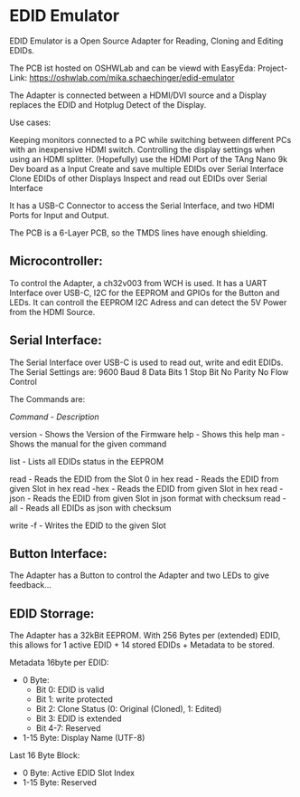 # EDID Emulator


EDID Emulator is a Open Source Adapter for Reading, Cloning and Editing EDIDs.

The PCB ist hosted on OSHWLab and can be viewd with EasyEda:
Project-Link: https://oshwlab.com/mika.schaechinger/edid-emulator

The Adapter is connected between a HDMI/DVI source and a Display replaces the EDID and Hotplug Detect of the Display.

Use cases:

Keeping monitors connected to a PC while switching between different PCs with an inexpensive HDMI switch.
Controlling the display settings when using an HDMI splitter.
(Hopefully) use the HDMI Port of the TAng Nano 9k Dev board as a Input
Create and save multiple EDIDs over Serial Interface
Clone EDIDs of other Displays
Inspect and read out EDIDs over Serial Interface
 
It has a USB-C Connector to access the Serial Interface, and two HDMI Ports for Input and Output.

The PCB is a 6-Layer PCB, so the TMDS lines have enough shielding.


## Microcontroller:

To control the Adapter, a ch32v003 from WCH is used. It has a UART Interface over USB-C, I2C for the EEPROM and GPIOs for the Button and LEDs.
It can controll the EEPROM I2C Adress and can detect the 5V Power from the HDMI Source. 


## Serial Interface:

The Serial Interface over USB-C is used to read out, write and edit EDIDs. The Serial Settings are:
9600 Baud
8 Data Bits
1 Stop Bit
No Parity
No Flow Control

The Commands are:

*Command*                       - *Description*

version                         - Shows the Version of the Firmware
help                            - Shows this help
man <command>                   - Shows the manual for the given command 

list                            - Lists all EDIDs status in the EEPROM

read                            - Reads the EDID from the Slot 0 in hex
read <EDID-SLOT-Index>          - Reads the EDID from given Slot in hex
read <EDID-SLOT-Index> -hex     - Reads the EDID from given Slot in hex
read <EDID-SLOT-Index> -json    - Reads the EDID from given Slot in json format with checksum
read -all                       - Reads all EDIDs as json with checksum

write <EDID-SLOT-Index> <EDID-Data> -f - Writes the EDID to the given Slot


## Button Interface:

The Adapter has a Button to control the Adapter and two LEDs to give feedback...


## EDID Storrage:

The Adapter has a 32kBit EEPROM. With 256 Bytes per (extended) EDID, this allows for 1 active EDID + 14 stored EDIDs + Metadata to be stored.

Metadata 16byte per EDID:
- 0 Byte:
    - Bit 0: EDID is valid
    - Bit 1: write protected
    - Bit 2: Clone Status (0: Original (Cloned), 1: Edited)
    - Bit 3: EDID is extended
    - Bit 4-7: Reserved
- 1-15 Byte: Display Name (UTF-8)

Last 16 Byte Block:
- 0 Byte: Active EDID Slot Index
- 1-15 Byte: Reserved
